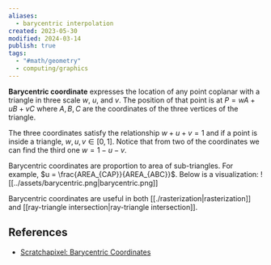```yaml
---
aliases:
  - barycentric interpolation
created: 2023-05-30
modified: 2024-03-14
publish: true
tags:
  - "#math/geometry"
  - computing/graphics
---
```

**Barycentric coordinate** expresses the location of any point coplanar with a triangle in three scale $w$, $u$, and $v$. The position of that point is at $P = wA + uB + vC$ where $A, B, C$ are the coordinates of the three vertices of the triangle.

The three coordinates satisfy the relationship $w + u + v = 1$ and if a point is inside a triangle, $w, u, v \in [0, 1]$. Notice that from two of the coordinates we can find the third one $w = 1 - u - v$.

Barycentric coordinates are proportion to area of sub-triangles. For example, $u = \frac{AREA_{CAP}}{AREA_{ABC}}$. Below is a visualization:
![[../assets/barycentric.png|barycentric.png]]

Barycentric coordinates are useful in both [[./rasterization|rasterization]] and [[ray-triangle intersection|ray-triangle intersection]].

## References
- [Scratchapixel: Barycentric Coordinates](https://www.scratchapixel.com/lessons/3d-basic-rendering/ray-tracing-rendering-a-triangle/barycentric-coordinates)